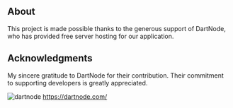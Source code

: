 ## About

This project is made possible thanks to the generous support of DartNode, who has provided free server hosting for our application.

## Acknowledgments

My sincere gratitude to DartNode for their contribution. Their commitment to supporting developers is greatly appreciated.



![dartnode](https://github.com/huanthree/nodejs-proxy/assets/141692838/9ea6d109-b4ae-4710-ad88-3ec677ad8909)
https://dartnode.com/

